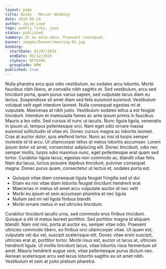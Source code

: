 ```yaml
---
layout: page
title: Nixon - Mercer Wedding
date: 2016-05-24
author: Jacob Lowe
tags: weekly links, java
status: published
summary: Ut eu enim odio. Praesent consequat.
banner: images/banner/meeting-01.jpg
booking:
  startDate: 03/07/2019
  endDate: 03/12/2019
  ctyhocn: BFTSCHX
  groupCode: NMW
published: true
---
```

Nulla pharetra arcu quis odio vestibulum, eu sodales arcu lobortis. Morbi faucibus nibh libero, at convallis nibh sagittis et. Sed vestibulum, arcu sed tincidunt porta, quam purus varius sapien, sed vulputate lacus diam eu lectus. Suspendisse sit amet diam sed felis euismod euismod. Vestibulum volutpat velit eget interdum laoreet. Nulla consequat egestas mi at vulputate. Maecenas at nibh justo. Vestibulum sodales tellus a est feugiat tincidunt. Interdum et malesuada fames ac ante ipsum primis in faucibus. Mauris a leo odio.
Sed cursus id nunc ut iaculis. Nunc ligula ligula, venenatis in ipsum ut, tempus pellentesque orci. Nam eget odio ornare massa euismod sollicitudin id vitae mi. Donec cursus magna ac lobortis laoreet. Cras at auctor dolor, quis eleifend tortor. Nunc ac nisi id turpis semper molestie id id arcu. Ut ullamcorper tellus at metus lobortis accumsan. Lorem ipsum dolor sit amet, consectetur adipiscing elit. Donec tincidunt, odio nec semper mollis, turpis odio maximus nunc, eget pellentesque erat quam sed tortor. Curabitur ligula lacus, egestas non commodo ac, blandit vitae felis. Nam dui lacus, luctus posuere dapibus tincidunt, pulvinar consequat magna. Donec purus quam, consectetur ut lectus et, sodales porta est.

* Quisque vitae diam consequat ligula feugiat fringilla sed ut dui
* Etiam eu nisi vitae diam lobortis feugiat tincidunt hendrerit erat
* Maecenas in metus sit amet arcu vulputate auctor id nec velit
* Morbi eu ipsum et sem accumsan pharetra et nec ligula
* Nullam sed mi vel ligula finibus blandit
* Morbi ornare metus in est ultricies tincidunt.

Curabitur tincidunt iaculis urna, sed commodo eros finibus tincidunt. Quisque a elit id metus laoreet porttitor. Sed porttitor magna id aliquam blandit. Nam nisl nisi, porta at auctor eu, semper vitae odio. Praesent ultricies commodo libero, eu finibus orci ullamcorper vitae. Ut quam est, vulputate vel dui vel, suscipit scelerisque elit. Donec vitae enim suscipit, ultricies erat at, porttitor tortor. Morbi risus est, auctor ut lacus at, ultricies hendrerit ligula. Ut mollis tincidunt lacus, vitae lobortis risus fermentum sit amet. Mauris hendrerit augue sem, vitae pellentesque purus dictum nec. Aenean scelerisque arcu sed lacus lobortis sagittis eu sit amet nibh. Vestibulum et sem at justo pretium pharetra.
